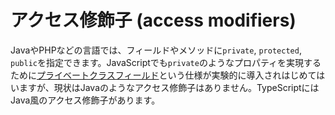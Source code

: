 # アクセス修飾子 \(access modifiers\)

JavaやPHPなどの言語では、フィールドやメソッドに`private`, `protected`, `public`を指定できます。JavaScriptでも`private`のようなプロパティを実現するために[プライベートクラスフィールド](https://developer.mozilla.org/ja/docs/Web/JavaScript/Reference/Classes/Private_class_fields)という仕様が実験的に導入されはじめてはいますが、現状はJavaのようなアクセス修飾子はありません。TypeScriptにはJava風のアクセス修飾子があります。

